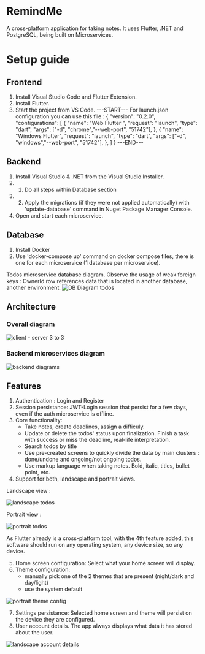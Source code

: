 # RemindMe 
A cross-platform application for taking notes.
It uses Flutter, .NET and PostgreSQL, being built on Microservices.

# Setup guide
## Frontend
1. Install Visual Studio Code and Flutter Extension.
2. Install Flutter.
3. Start the project from VS Code.
---START--- 
For launch.json configuration you can use this file :
{
    "version": "0.2.0",
    "configurations": [
        {
            "name": "Web Flutter ",
            "request": "launch",
            "type": "dart",
            "args": ["-d", "chrome","--web-port", "51742"],
        },
        {
            "name": "Windows Flutter",
            "request": "launch",
            "type": "dart",
            "args": ["-d", "windows","--web-port", "51742"],
        },
    ]
}
---END---

## Backend
1. Install Visual Studio & .NET from the Visual Studio Installer.
2. 1. Do all steps within Database section
2. 2. Apply the migrations (if they were not applied automatically) with 'update-database' command in Nuget Package Manager Console.
3. Open and start each microservice.

## Database
1. Install Docker
2. Use 'docker-compose up' command on docker compose files, there is one for each microservice (1 database per microservice).

Todos microservice database diagram. Observe the usage of weak foreign keys : OwnerId row references data that is located in another database, another environment.
![DB Diagram todos](https://github.com/user-attachments/assets/e5601548-98d4-40c3-afc4-60161d271c6f)

## Architecture

### Overall diagram
![client - server 3 to 3](https://github.com/user-attachments/assets/5a78a651-b2d0-4693-9bed-0f79a64bbded)

### Backend microservices diagram
![backend diagrams ](https://github.com/user-attachments/assets/5f2dfab6-583f-46ff-9824-ad663932b8be)

## Features
 
1. Authentication : Login and Register
2. Session persistance: JWT-Login session that persist for a few days, even if the auth microservice is offline.
3. Core functionality: 
	- Take notes, create deadlines, assign a difficuly.
	- Update or delete the todos' status upon finalization. Finish a task with success or miss the deadline, real-life interpretation. 
	- Search todos by title
	- Use pre-created screens to quickly divide the data by main clusters : done/undone and ongoing/not ongoing todos.
	- Use markup language when taking notes. Bold, italic, titles, bullet point, etc.
4. Support for both, landscape and portrait views.

Landscape view :

![landscape todos](https://github.com/user-attachments/assets/3f372d30-5f05-4407-950b-db52c411841d)

Portrait view :

![portrait todos](https://github.com/user-attachments/assets/be27bb29-b164-4701-813c-b98428fb205b)

As Flutter already is a cross-platform tool, with the 4th feature added, this software should run on any operating system, any device size, so any device.

5. Home screen configuration: Select what your home screen will display. 
6. Theme configuration: 
	- manually pick one of the 2 themes that are present (night/dark and day/light)
	- use the system default

![portrait theme config](https://github.com/user-attachments/assets/bbe4f527-f839-4bc7-984c-53ad88e1ec05)

7. Settings persistance: Selected home screen and theme will persist on the device they are configured.
8. User account details. The app always displays what data it has stored about the user.
   
![landscape account details](https://github.com/user-attachments/assets/338111b0-5064-4b16-86c9-b1622079ed22)
